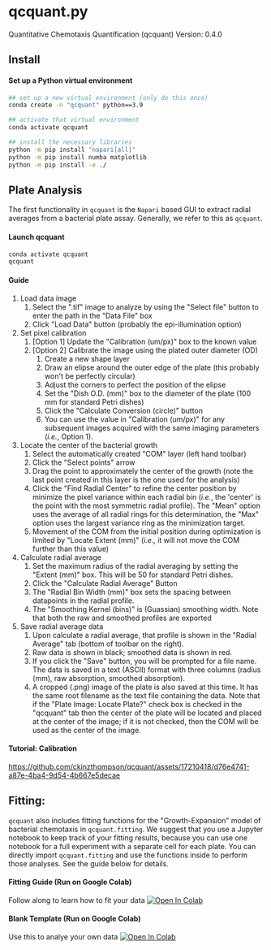 # qcquant.py
Quantitative Chemotaxis Quantification (qcquant)
Version: 0.4.0

## Install

#### Set up a Python virtual environment
``` bash
## set up a new virtual environment (only do this once)
conda create -n "qcquant" python==3.9

## activate that virtual environment 
conda activate qcquant

## install the necessary libraries
python -m pip install "napari[all]"
python -m pip install numba matplotlib
python -m pip install -e ./
```


## Plate Analysis
The first functionality in `qcquant` is the `Napari` based GUI to extract radial averages from a bacterial plate assay. Generally, we refer to this as `qcquant`.

#### Launch qcquant
``` bash
conda activate qcquant
qcquant
```

#### Guide
1. Load data image
   1. Select the ".tif" image to analyze by using the "Select file" button to enter the path in the "Data File" box
   2. Click "Load Data" button (probably the epi-illumination option)
2. Set pixel calibration
   1. [Option 1] Update the "Calibration (um/px)" box to the known value
   2. [Option 2] Calibrate the image using the plated outer diameter (OD)
      1. Create a new shape layer
      2. Draw an elipse around the outer edge of the plate (this probably won't be perfectly circular)
      3. Adjust the corners to perfect the position of the elipse 
      4. Set the "Dish O.D. (mm)" box to the diameter of the plate (100 mm for standard Petri dishes)
      5. Click the "Calculate Conversion (circle)" button
      6. You can use the value in "Calibration (um/px)" for any subsequent images acquired with the same imaging parameters (*i.e.*, Option 1).
3. Locate the center of the bacterial growth
   1. Select the automatically created "COM" layer (left hand toolbar)
   2. Click the "Select points" arrow
   3. Drag the point to approximately the center of the growth (note the last point created in this layer is the one used for the analysis)
   4. Click the "Find Radial Center" to refine the center position by minimize the pixel variance within each radial bin (*i.e.*, the 'center' is the point with the most symmetric radial profile). The "Mean" option uses the average of all radial rings for this determination, the "Max" option uses the largest variance ring as the minimization target.
   5. Movement of the COM from the initial position during optimization is limited by "Locate Extent (mm)" (*i.e.,* it will not move the COM further than this value)
4. Calculate radial average
   1. Set the maximum radius of the radial averaging by setting the "Extent (mm)" box. This will be 50 for standard Petri dishes.
   2. Click the "Calculate Radial Average" Button
   3. The "Radial Bin Width (mm)" box sets the spacing between datapoints in the radial profile.
   4. The "Smoothing Kernel (bins)" is (Guassian) smoothing width. Note that both the raw and smoothed profiles are exported
5. Save radial average data
   1. Upon calculate a radial average, that profile is shown in the "Radial Average" tab (bottom of toolbar on the right).
   2. Raw data is shown in black; smoothed data is shown in red.
   3. If you click the "Save" button, you will be prompted for a file name. The data is saved in a text (ASCII) format with three columns (radius (mm), raw absorption, smoothed absorption).
   4. A cropped (.png) image of the plate is also saved at this time. It has the same root filename as the text file containing the data. Note that if the "Plate Image: Locate Plate?" check box is checked in the "qcquant" tab then the center of the plate will be located and placed at the center of the image; if it is not checked, then the COM will be used as the center of the image.

#### Tutorial: Calibration
https://github.com/ckinzthompson/qcquant/assets/17210418/d76e4741-a87e-4ba4-9d54-4b667e5decae


## Fitting: 
`qcquant` also includes fitting functions for the "Growth-Expansion" model of bacterial chemotaxis in `qcquant.fitting`. We suggest that you use a Jupyter notebook to keep track of your fitting results, because you can use one notebook for a full experiment with a separate cell for each plate. You can directly import `qcquant.fitting` and use the functions inside to perform those analyses. See the guide below for details.

#### Fitting Guide (Run on Google Colab)
Follow along to learn how to fit your data
<a href="https://colab.research.google.com/github/ckinzthompson/qcquant/blob/main/example_data/example_fitting.ipynb" target="_parent"><img src="https://colab.research.google.com/assets/colab-badge.svg" alt="Open In Colab"/></a>

#### Blank Template (Run on Google Colab)
Use this to analye your own data
<a href="https://colab.research.google.com/github/ckinzthompson/qcquant/blob/main/example_data/template.ipynb" target="_parent"><img src="https://colab.research.google.com/assets/colab-badge.svg" alt="Open In Colab"/></a>

